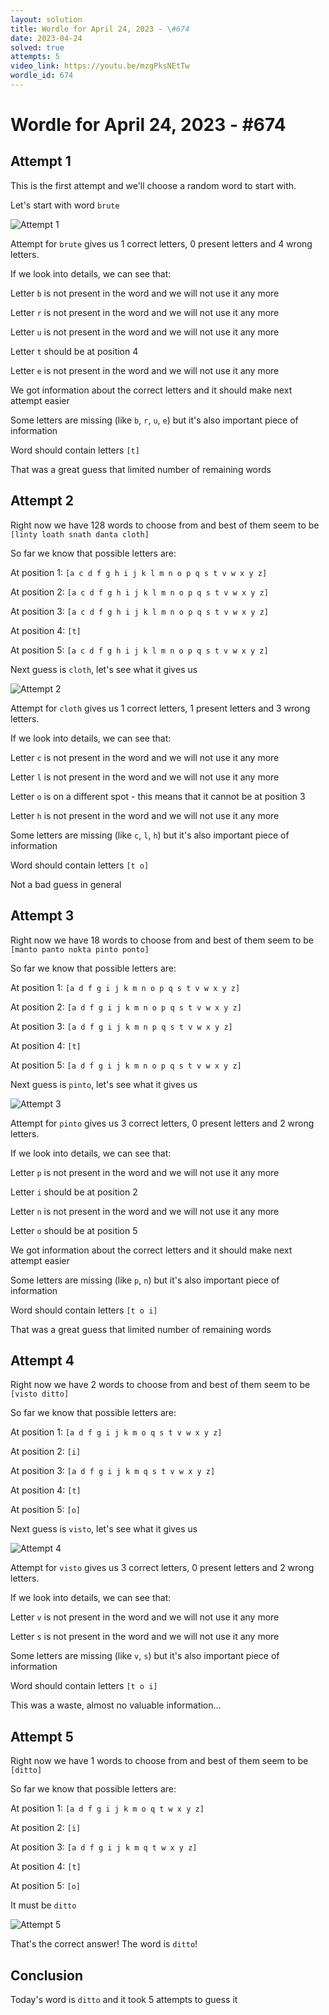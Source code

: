 ```yaml
---
layout: solution
title: Wordle for April 24, 2023 - \#674
date: 2023-04-24
solved: true
attempts: 5
video_link: https://youtu.be/mzgPksNEtTw
wordle_id: 674
---
```


# Wordle for April 24, 2023 - \#674

## Attempt 1

This is the first attempt and we'll choose a random word to start with.

Let's start with word `brute`

![Attempt 1](2023-04-24/attempt-1.png)

Attempt for `brute` gives us 1 correct letters, 0 present letters and 4 wrong letters.

If we look into details, we can see that:

Letter `b` is not present in the word and we will not use it any more

Letter `r` is not present in the word and we will not use it any more

Letter `u` is not present in the word and we will not use it any more

Letter `t` should be at position 4

Letter `e` is not present in the word and we will not use it any more

We got information about the correct letters and it should make next attempt easier

Some letters are missing (like `b`, `r`, `u`, `e`) but it's also important piece of information

Word should contain letters `[t]`

That was a great guess that limited number of remaining words



## Attempt 2

Right now we have 128 words to choose from and best of them seem to be `[linty loath snath danta cloth]`

So far we know that possible letters are:

At position 1: `[a c d f g h i j k l m n o p q s t v w x y z]`

At position 2: `[a c d f g h i j k l m n o p q s t v w x y z]`

At position 3: `[a c d f g h i j k l m n o p q s t v w x y z]`

At position 4: `[t]`

At position 5: `[a c d f g h i j k l m n o p q s t v w x y z]`

Next guess is `cloth`, let's see what it gives us

![Attempt 2](2023-04-24/attempt-2.png)

Attempt for `cloth` gives us 1 correct letters, 1 present letters and 3 wrong letters.

If we look into details, we can see that:

Letter `c` is not present in the word and we will not use it any more

Letter `l` is not present in the word and we will not use it any more

Letter `o` is on a different spot - this means that it cannot be at position 3

Letter `h` is not present in the word and we will not use it any more

Some letters are missing (like `c`, `l`, `h`) but it's also important piece of information

Word should contain letters `[t o]`

Not a bad guess in general



## Attempt 3

Right now we have 18 words to choose from and best of them seem to be `[manto panto nokta pinto ponto]`

So far we know that possible letters are:

At position 1: `[a d f g i j k m n o p q s t v w x y z]`

At position 2: `[a d f g i j k m n o p q s t v w x y z]`

At position 3: `[a d f g i j k m n p q s t v w x y z]`

At position 4: `[t]`

At position 5: `[a d f g i j k m n o p q s t v w x y z]`

Next guess is `pinto`, let's see what it gives us

![Attempt 3](2023-04-24/attempt-3.png)

Attempt for `pinto` gives us 3 correct letters, 0 present letters and 2 wrong letters.

If we look into details, we can see that:

Letter `p` is not present in the word and we will not use it any more

Letter `i` should be at position 2

Letter `n` is not present in the word and we will not use it any more

Letter `o` should be at position 5

We got information about the correct letters and it should make next attempt easier

Some letters are missing (like `p`, `n`) but it's also important piece of information

Word should contain letters `[t o i]`

That was a great guess that limited number of remaining words



## Attempt 4

Right now we have 2 words to choose from and best of them seem to be `[visto ditto]`

So far we know that possible letters are:

At position 1: `[a d f g i j k m o q s t v w x y z]`

At position 2: `[i]`

At position 3: `[a d f g i j k m q s t v w x y z]`

At position 4: `[t]`

At position 5: `[o]`

Next guess is `visto`, let's see what it gives us

![Attempt 4](2023-04-24/attempt-4.png)

Attempt for `visto` gives us 3 correct letters, 0 present letters and 2 wrong letters.

If we look into details, we can see that:

Letter `v` is not present in the word and we will not use it any more

Letter `s` is not present in the word and we will not use it any more

Some letters are missing (like `v`, `s`) but it's also important piece of information

Word should contain letters `[t o i]`

This was a waste, almost no valuable information...



## Attempt 5

Right now we have 1 words to choose from and best of them seem to be `[ditto]`

So far we know that possible letters are:

At position 1: `[a d f g i j k m o q t w x y z]`

At position 2: `[i]`

At position 3: `[a d f g i j k m q t w x y z]`

At position 4: `[t]`

At position 5: `[o]`

It must be `ditto`

![Attempt 5](2023-04-24/attempt-5.png)

That's the correct answer! The word is `ditto`!

## Conclusion

Today's word is `ditto` and it took 5 attempts to guess it

